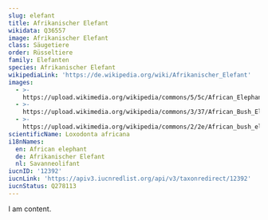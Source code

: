 ```yaml
---
slug: elefant
title: Afrikanischer Elefant
wikidata: Q36557
image: Afrikanischer Elefant
class: Säugetiere
order: Rüsseltiere
family: Elefanten
species: Afrikanischer Elefant
wikipediaLink: 'https://de.wikipedia.org/wiki/Afrikanischer_Elefant'
images:
  - >-
    https://upload.wikimedia.org/wikipedia/commons/5/5c/African_Elephant_(Loxodonta_africana)_male_(16723147361).jpg
  - >-
    https://upload.wikimedia.org/wikipedia/commons/3/37/African_Bush_Elephant.jpg
  - >-
    https://upload.wikimedia.org/wikipedia/commons/2/2e/African_bush_elephant,_Loxodonta_africana_at_Punda_Maria,_Kruger_National_Park,_South_Africa._Includes_lots_of_baby_elephant._(20591203310).jpg
scientificName: Loxodonta africana
i18nNames:
  en: African elephant
  de: Afrikanischer Elefant
  nl: Savanneolifant
iucnID: '12392'
iucnLink: 'https://apiv3.iucnredlist.org/api/v3/taxonredirect/12392'
iucnStatus: Q278113
---
```


I am content.

